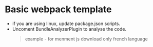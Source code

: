 # Basic webpack template

- if you are using linux, update package.json scripts.
- Uncoment BundleAnalyzerPlugin to analyse the code.
  > example - for menment js download only french language
